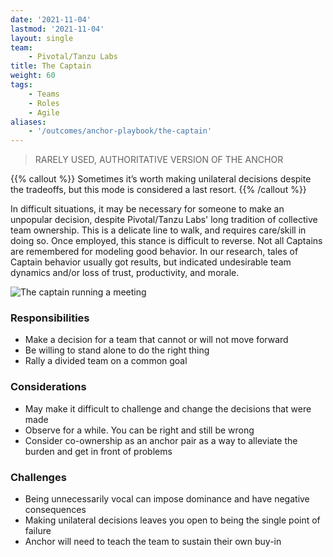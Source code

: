 ```yaml
---
date: '2021-11-04'
lastmod: '2021-11-04'
layout: single
team:
    - Pivotal/Tanzu Labs
title: The Captain
weight: 60
tags:
    - Teams
    - Roles
    - Agile
aliases:
    - '/outcomes/anchor-playbook/the-captain'
---
```


> RARELY USED, AUTHORITATIVE VERSION OF THE ANCHOR

{{% callout %}}
Sometimes it’s worth making unilateral decisions despite the tradeoffs, but this mode is considered a last resort.
{{% /callout %}}

In difficult situations, it may be necessary for someone to make an unpopular decision, despite Pivotal/Tanzu Labs' long tradition of collective
team ownership. This is a delicate line to walk, and requires care/skill in doing so. Once employed, this stance is difficult to reverse. Not all Captains are remembered for modeling good behavior. In our research, tales of Captain behavior usually got results, but indicated undesirable team dynamics and/or loss of trust, productivity, and morale.

![The captain running a meeting](/learningpaths/anchor-playbook/images/meeting1.jpg)

### Responsibilities

-   Make a decision for a team that cannot or will not move forward
-   Be willing to stand alone to do the right thing
-   Rally a divided team on a common goal

### Considerations

-   May make it difficult to challenge and change the decisions that were made
-   Observe for a while. You can be right and still be wrong
-   Consider co-ownership as an anchor pair as a way to alleviate the burden and get in front of problems

### Challenges

-   Being unnecessarily vocal can impose dominance and have negative consequences
-   Making unilateral decisions leaves you open to being the single point of failure
-   Anchor will need to teach the team to sustain their own buy-in
